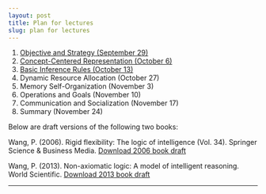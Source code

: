 ```yaml
---
layout: post
title: Plan for lectures
slug: plan for lectures
---
```


1. [Objective and Strategy (September 29)](https://github.com/AGI-course/agi-course.github.io/raw/master/Course%20material/AGI-DF-1.pdf)
2. [Concept-Centered Representation (October 6)](https://github.com/AGI-course/agi-course.github.io/raw/master/Course%20material/AGI-DF-2.pdf)
3. [Basic Inference Rules (October 13)](https://github.com/AGI-course/agi-course.github.io/raw/master/Course%20material/AGI-DF-3.pdf)
4. Dynamic Resource Allocation (October 27)
5. Memory Self-Organization (November 3)
6. Operations and Goals (November 10)
7. Communication and Socialization (November 17)
8. Summary (November 24)


Below are draft versions of the following two books:

Wang, P. (2006). Rigid flexibility: The logic of intelligence (Vol. 34). Springer Science & Business Media.
[Download 2006 book draft](https://github.com/AGI-course/agi-course.github.io/raw/master/Course%20material/RF-Wang-draft.pdf)

Wang, P. (2013). Non-axiomatic logic: A model of intelligent reasoning. World Scientific.
[Download 2013 book draft](https://github.com/AGI-course/agi-course.github.io/raw/master/Course%20material/NAL-Wang-draft.pdf)

---
